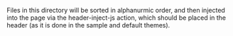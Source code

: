 Files in this directory will be sorted in alphanurmic order, and then injected into the page via the header-inject-js
action, which should be placed in the header (as it is done in the sample and default themes).